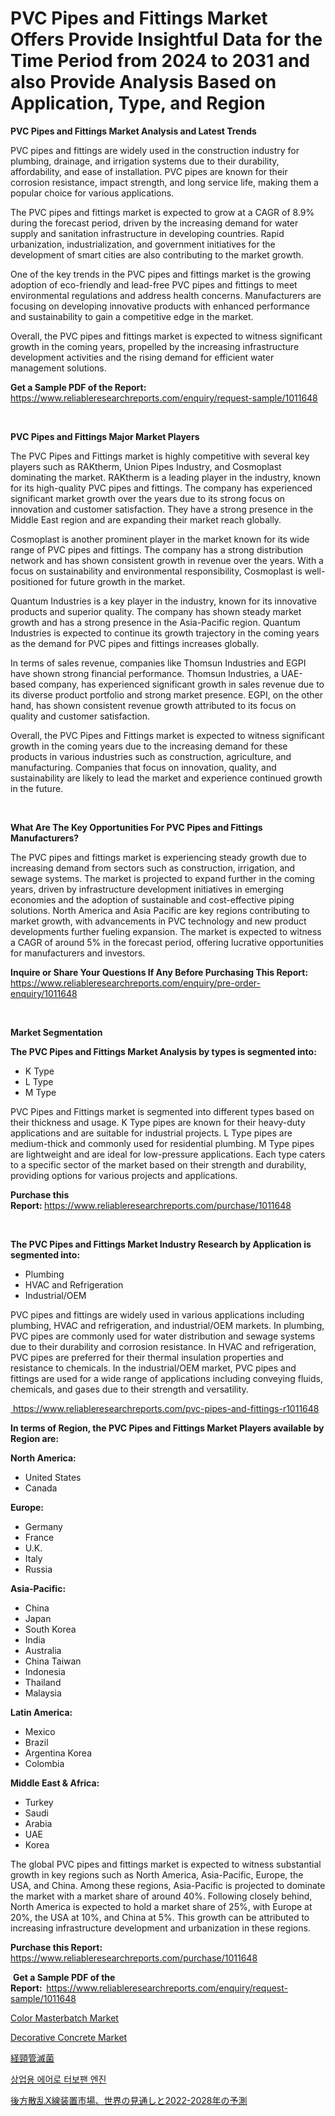 <p><h1>PVC Pipes and Fittings Market Offers Provide Insightful Data for the Time Period from 2024 to 2031 and also Provide Analysis Based on Application, Type, and Region</h1></p><p><strong>PVC Pipes and Fittings Market Analysis and Latest Trends</strong></p>
<p><p>PVC pipes and fittings are widely used in the construction industry for plumbing, drainage, and irrigation systems due to their durability, affordability, and ease of installation. PVC pipes are known for their corrosion resistance, impact strength, and long service life, making them a popular choice for various applications.</p><p>The PVC pipes and fittings market is expected to grow at a CAGR of 8.9% during the forecast period, driven by the increasing demand for water supply and sanitation infrastructure in developing countries. Rapid urbanization, industrialization, and government initiatives for the development of smart cities are also contributing to the market growth.</p><p>One of the key trends in the PVC pipes and fittings market is the growing adoption of eco-friendly and lead-free PVC pipes and fittings to meet environmental regulations and address health concerns. Manufacturers are focusing on developing innovative products with enhanced performance and sustainability to gain a competitive edge in the market.</p><p>Overall, the PVC pipes and fittings market is expected to witness significant growth in the coming years, propelled by the increasing infrastructure development activities and the rising demand for efficient water management solutions.</p></p>
<p><strong>Get a Sample PDF of the Report:&nbsp;</strong> <a href="https://www.reliableresearchreports.com/enquiry/request-sample/1011648">https://www.reliableresearchreports.com/enquiry/request-sample/1011648</a></p>
<p>&nbsp;</p>
<p><strong>PVC Pipes and Fittings Major Market Players</strong></p>
<p><p>The PVC Pipes and Fittings market is highly competitive with several key players such as RAKtherm, Union Pipes Industry, and Cosmoplast dominating the market. RAKtherm is a leading player in the industry, known for its high-quality PVC pipes and fittings. The company has experienced significant market growth over the years due to its strong focus on innovation and customer satisfaction. They have a strong presence in the Middle East region and are expanding their market reach globally.</p><p>Cosmoplast is another prominent player in the market known for its wide range of PVC pipes and fittings. The company has a strong distribution network and has shown consistent growth in revenue over the years. With a focus on sustainability and environmental responsibility, Cosmoplast is well-positioned for future growth in the market.</p><p>Quantum Industries is a key player in the industry, known for its innovative products and superior quality. The company has shown steady market growth and has a strong presence in the Asia-Pacific region. Quantum Industries is expected to continue its growth trajectory in the coming years as the demand for PVC pipes and fittings increases globally.</p><p>In terms of sales revenue, companies like Thomsun Industries and EGPI have shown strong financial performance. Thomsun Industries, a UAE-based company, has experienced significant growth in sales revenue due to its diverse product portfolio and strong market presence. EGPI, on the other hand, has shown consistent revenue growth attributed to its focus on quality and customer satisfaction.</p><p>Overall, the PVC Pipes and Fittings market is expected to witness significant growth in the coming years due to the increasing demand for these products in various industries such as construction, agriculture, and manufacturing. Companies that focus on innovation, quality, and sustainability are likely to lead the market and experience continued growth in the future.</p></p>
<p>&nbsp;</p>
<p><strong>What Are The Key Opportunities For PVC Pipes and Fittings Manufacturers?</strong></p>
<p><p>The PVC pipes and fittings market is experiencing steady growth due to increasing demand from sectors such as construction, irrigation, and sewage systems. The market is projected to expand further in the coming years, driven by infrastructure development initiatives in emerging economies and the adoption of sustainable and cost-effective piping solutions. North America and Asia Pacific are key regions contributing to market growth, with advancements in PVC technology and new product developments further fueling expansion. The market is expected to witness a CAGR of around 5% in the forecast period, offering lucrative opportunities for manufacturers and investors.</p></p>
<p><strong>Inquire or Share Your Questions If Any Before Purchasing This Report:</strong> <a href="https://www.reliableresearchreports.com/enquiry/pre-order-enquiry/1011648">https://www.reliableresearchreports.com/enquiry/pre-order-enquiry/1011648</a></p>
<p>&nbsp;</p>
<p><strong>Market Segmentation</strong></p>
<p><strong>The PVC Pipes and Fittings Market Analysis by types is segmented into:</strong></p>
<p><ul><li>K Type</li><li>L Type</li><li>M Type</li></ul></p>
<p><p>PVC Pipes and Fittings market is segmented into different types based on their thickness and usage. K Type pipes are known for their heavy-duty applications and are suitable for industrial projects. L Type pipes are medium-thick and commonly used for residential plumbing. M Type pipes are lightweight and are ideal for low-pressure applications. Each type caters to a specific sector of the market based on their strength and durability, providing options for various projects and applications.</p></p>
<p><strong>Purchase this Report:&nbsp;</strong><a href="https://www.reliableresearchreports.com/purchase/1011648">https://www.reliableresearchreports.com/purchase/1011648</a></p>
<p>&nbsp;</p>
<p><strong>The PVC Pipes and Fittings Market Industry Research by Application is segmented into:</strong></p>
<p><ul><li>Plumbing</li><li>HVAC and Refrigeration</li><li>Industrial/OEM</li></ul></p>
<p><p>PVC pipes and fittings are widely used in various applications including plumbing, HVAC and refrigeration, and industrial/OEM markets. In plumbing, PVC pipes are commonly used for water distribution and sewage systems due to their durability and corrosion resistance. In HVAC and refrigeration, PVC pipes are preferred for their thermal insulation properties and resistance to chemicals. In the industrial/OEM market, PVC pipes and fittings are used for a wide range of applications including conveying fluids, chemicals, and gases due to their strength and versatility.</p></p>
<p><a href="https://www.reliableresearchreports.com/pvc-pipes-and-fittings-r1011648">&nbsp;https://www.reliableresearchreports.com/pvc-pipes-and-fittings-r1011648</a></p>
<p><strong>In terms of Region, the PVC Pipes and Fittings Market Players available by Region are:</strong></p>
<p>
    <p> <strong> North America: </strong>
        <ul>
            <li>United States</li>
            <li>Canada</li>
        </ul>
        </p> 
    <p> <strong> Europe: </strong>
        <ul>
            <li>Germany</li>
            <li>France</li>
            <li>U.K.</li>
            <li>Italy</li>
            <li>Russia</li>
        </ul>
        </p> 
    <p> <strong> Asia-Pacific: </strong>
        <ul>
            <li>China</li>
            <li>Japan</li>
            <li>South Korea</li>
            <li>India</li>
            <li>Australia</li>
            <li>China Taiwan</li>
            <li>Indonesia</li>
            <li>Thailand</li>
            <li>Malaysia</li>
        </ul>
        </p> 
    <p> <strong> Latin America: </strong>
        <ul>
            <li>Mexico</li>
            <li>Brazil</li>
            <li>Argentina Korea</li>
            <li>Colombia</li>
        </ul>
        </p> 
    <p> <strong> Middle East & Africa: </strong>
        <ul>
            <li>Turkey</li>
            <li>Saudi</li>
            <li>Arabia</li>
            <li>UAE</li>
            <li>Korea</li>
        </ul>
    </p>
    </p>
<p><p>The global PVC pipes and fittings market is expected to witness substantial growth in key regions such as North America, Asia-Pacific, Europe, the USA, and China. Among these regions, Asia-Pacific is projected to dominate the market with a market share of around 40%. Following closely behind, North America is expected to hold a market share of 25%, with Europe at 20%, the USA at 10%, and China at 5%. This growth can be attributed to increasing infrastructure development and urbanization in these regions.</p></p>
<p><strong>Purchase this Report: </strong><a href="https://www.reliableresearchreports.com/purchase/1011648">https://www.reliableresearchreports.com/purchase/1011648</a></p>
<p>&nbsp;<strong>Get a Sample PDF of the Report:&nbsp;&nbsp;</strong><a href="https://www.reliableresearchreports.com/enquiry/request-sample/1011648">https://www.reliableresearchreports.com/enquiry/request-sample/1011648</a></p>
<p><strong></strong></p>
<p><p><a href="https://github.com/luckyshygirl/Market-Research-Report-List-5/blob/main/color-masterbatch-market.md">Color Masterbatch Market</a></p><p><a href="https://github.com/markusgodoy/Market-Research-Report-List-3/blob/main/decorative-concrete-market.md">Decorative Concrete Market</a></p><p><a href="https://github.com/zjkmgcs938405/Market-Research-Report-List-2/blob/main/5710119134507.md">経頸管滅菌</a></p><p><a href="https://medium.com/@bryanturray6576/%EC%83%81%EC%97%85%EC%9A%A9-%EC%97%90%EC%96%B4%EB%A1%9C%ED%84%B0%EB%B3%B4-%ED%8C%AC-%EC%97%94%EC%A7%84-%EC%8B%9C%EC%9E%A5-%EC%A1%B0%EC%82%AC-%EB%B3%B4%EA%B3%A0%EC%84%9C%EC%97%90%EB%8A%94-2024%EB%85%84%EB%B6%80%ED%84%B0-2031%EB%85%84%EA%B9%8C%EC%A7%80-cagr%EB%A1%9C-%EC%98%88%EC%B8%A1%EB%90%9C-%EC%8B%9C%EC%9E%A5-%EA%B7%9C%EB%AA%A8-%EC%A0%90%EC%9C%A0%EC%9C%A8-%EB%B0%8F-%EC%84%B1%EC%9E%A5%EB%A5%A0%EC%97%90-%EB%8C%80%ED%95%9C-%EB%B6%84%EC%84%9D%EC%9D%B4-%ED%8F%AC%ED%95%A8%EB%90%98%EC%96%B4-%EC%9E%88%EC%8A%B5%EB%8B%88%EB%8B%A4-e9d64b133bc3">상업용 에어로 터보팬 엔진</a></p><p><a href="https://medium.com/@jeromeboyer1970/%E3%82%B0%E3%83%AD%E3%83%BC%E3%83%90%E3%83%AB%E3%83%90%E3%83%83%E3%82%AF%E3%82%B9%E3%82%AD%E3%83%A3%E3%83%83%E3%82%BF%E3%83%BCx%E7%B7%9A%E8%A3%85%E7%BD%AE%E5%B8%82%E5%A0%B4-%E3%82%B0%E3%83%AD%E3%83%BC%E3%83%90%E3%83%AB%E5%B1%95%E6%9C%9B%E3%81%8A%E3%82%88%E3%81%B32022%E5%B9%B4%E3%81%8B%E3%82%892028%E5%B9%B4%E3%81%AE%E4%BA%88%E6%B8%AC%E5%B8%82%E5%A0%B4%E3%82%BB%E3%82%AF%E3%82%BF%E3%83%BC-%E3%82%BF%E3%82%A4%E3%83%97-%E3%82%A2%E3%83%97%E3%83%AA%E3%82%B1%E3%83%BC%E3%82%B7%E3%83%A7%E3%83%B3-%E5%B8%82%E5%A0%B4%E3%83%97%E3%83%AC%E3%83%BC%E3%83%A4%E3%83%BC%E3%81%AE%E6%88%A6%E7%95%A5-%E5%9C%B0%E5%9F%9F%E5%88%A5%E6%88%90%E9%95%B7%E3%81%AE%E6%B4%9E%E5%AF%9F-%E3%81%8A%E3%82%88%E3%81%B3%E5%B0%86%E6%9D%A5%E3%81%AE%E4%BA%88%E6%B8%AC-2024%E5%B9%B4-c29343a91046">後方散乱X線装置市場、世界の見通しと2022-2028年の予測</a></p></p>